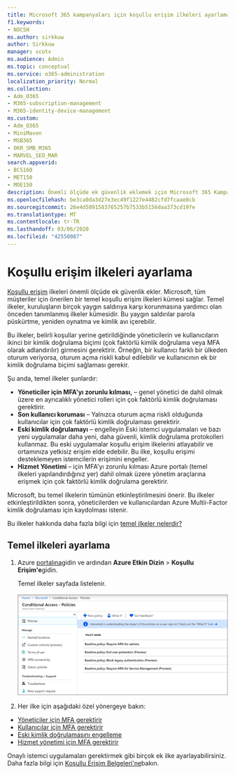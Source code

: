 ```yaml
---
title: Microsoft 365 kampanyaları için koşullu erişim ilkeleri ayarlama
f1.keywords:
- NOCSH
ms.author: sirkkuw
author: Sirkkuw
manager: scotv
ms.audience: Admin
ms.topic: conceptual
ms.service: o365-administration
localization_priority: Normal
ms.collection:
- Adm_O365
- M365-subscription-management
- M365-identity-device-management
ms.custom:
- Adm_O365
- MiniMaven
- MSB365
- OKR_SMB_M365
- MARVEL_SEO_MAR
search.appverid:
- BCS160
- MET150
- MOE150
description: Önemli ölçüde ek güvenlik eklemek için Microsoft 365 Kampanyaları için koşullu erişim ilkeleri nasıl ayarlayabilirsiniz öğrenin.
ms.openlocfilehash: be3ca0da3d27e3ec49f1227e4482cfd7fcaae8cb
ms.sourcegitcommit: 26e4d5091583765257b7533b5156daa373cd19fe
ms.translationtype: MT
ms.contentlocale: tr-TR
ms.lasthandoff: 03/06/2020
ms.locfileid: "42550087"
---
```

# <a name="set-up-conditional-access-policies"></a>Koşullu erişim ilkeleri ayarlama

[Koşullu erişim](https://docs.microsoft.com/azure/active-directory/conditional-access/overview) ilkeleri önemli ölçüde ek güvenlik ekler. Microsoft, tüm müşteriler için önerilen bir temel koşullu erişim ilkeleri kümesi sağlar. Temel ilkeler, kuruluşların birçok yaygın saldırıya karşı korunmasına yardımcı olan önceden tanımlanmış ilkeler kümesidir. Bu yaygın saldırılar parola püskürtme, yeniden oynatma ve kimlik avı içerebilir.

Bu ilkeler, belirli koşullar yerine getirildiğinde yöneticilerin ve kullanıcıların ikinci bir kimlik doğrulama biçimi (çok faktörlü kimlik doğrulama veya MFA olarak adlandırılır) girmesini gerektirir. Örneğin, bir kullanıcı farklı bir ülkeden oturum veriyorsa, oturum açma riskli kabul edilebilir ve kullanıcının ek bir kimlik doğrulama biçimi sağlaması gerekir. 

Şu anda, temel ilkeler şunlardır:
- **Yöneticiler için MFA'yı zorunlu kılması,** &ndash; genel yönetici de dahil olmak üzere en ayrıcalıklı yönetici rolleri için çok faktörlü kimlik doğrulaması gerektirir.
- **Son kullanıcı koruması** &ndash; Yalnızca oturum açma riskli olduğunda kullanıcılar için çok faktörlü kimlik doğrulaması gerektirir. 
- **Eski kimlik doğrulamayı** &ndash; engelleyin Eski istemci uygulamaları ve bazı yeni uygulamalar daha yeni, daha güvenli, kimlik doğrulama protokolleri kullanmaz. Bu eski uygulamalar koşullu erişim ilkelerini atlayabilir ve ortamınıza yetkisiz erişim elde edebilir. Bu ilke, koşullu erişimi desteklemeyen istemcilerin erişimini engeller. 
- **Hizmet Yönetimi** &ndash; için MFA'yı zorunlu kılması Azure portalı (temel ilkeleri yapılandırdığınız yer) dahil olmak üzere yönetim araçlarına erişmek için çok faktörlü kimlik doğrulama gerektirir. 

Microsoft, bu temel ilkelerin tümünün etkinleştirilmesini önerir. Bu ilkeler etkinleştirildikten sonra, yöneticilerden ve kullanıcılardan Azure Multii-Factor kimlik doğrulaması için kaydolması istenir.

Bu ilkeler hakkında daha fazla bilgi için [temel ilkeler nelerdir?](https://docs.microsoft.com/azure/active-directory/conditional-access/concept-baseline-protection)


## <a name="set-up-baseline-policies"></a>Temel ilkeleri ayarlama

1. Azure [portalına](https://portal.azure.com)gidin ve ardından **Azure Etkin Dizin** \> **Koşullu Erişim'e**gidin.
    
    Temel ilkeler sayfada listelenir. <br/> <br/>
    ![Koşullu erişim için temel ilkeleri listeleyen sayfa.](../media/baslinepolicies.png)
1. Her ilke için aşağıdaki özel yönergeye bakın:

  - [Yöneticiler için MFA gerektirir](https://docs.microsoft.com/azure/active-directory/conditional-access/howto-baseline-protect-administrators)
- [Kullanıcılar için MFA gerektirir](https://docs.microsoft.com/azure/active-directory/conditional-access/howto-baseline-protect-end-users)  
 - [Eski kimlik doğrulamasını engelleme](https://docs.microsoft.com/azure/active-directory/conditional-access/howto-baseline-protect-legacy-auth)
  - [Hizmet yönetimi için MFA gerektirir](https://docs.microsoft.com/azure/active-directory/conditional-access/howto-baseline-protect-azure)

Onaylı istemci uygulamaları gerektirmek gibi birçok ek ilke ayarlayabilirsiniz. Daha fazla bilgi için [Koşullu Erişim Belgeleri'ne](https://docs.microsoft.com/azure/active-directory/conditional-access/)bakın.
